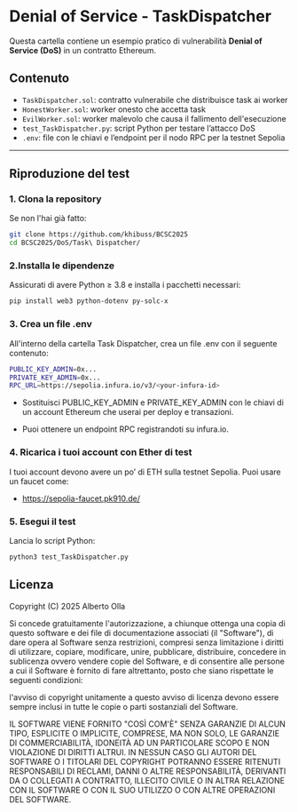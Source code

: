 # Denial of Service - TaskDispatcher

Questa cartella contiene un esempio pratico di vulnerabilità **Denial of Service (DoS)** in un contratto Ethereum.

## Contenuto

- `TaskDispatcher.sol`: contratto vulnerabile che distribuisce task ai worker
- `HonestWorker.sol`: worker onesto che accetta task
- `EvilWorker.sol`: worker malevolo che causa il fallimento dell'esecuzione
- `test_TaskDispatcher.py`: script Python per testare l’attacco DoS
- `.env`: file con le chiavi e l’endpoint per il nodo RPC per la testnet Sepolia

---

## Riproduzione del test

### 1. Clona la repository

Se non l'hai già fatto:

```bash
git clone https://github.com/khibuss/BCSC2025
cd BCSC2025/DoS/Task\ Dispatcher/
```

### 2.Installa le dipendenze

Assicurati di avere Python ≥ 3.8 e installa i pacchetti necessari:

```bash
pip install web3 python-dotenv py-solc-x
```

### 3. Crea un file .env

All'interno della cartella Task Dispatcher, crea un file .env con il seguente contenuto:

```bash
PUBLIC_KEY_ADMIN=0x...
PRIVATE_KEY_ADMIN=0x...
RPC_URL=https://sepolia.infura.io/v3/<your-infura-id>
```
- Sostituisci PUBLIC_KEY_ADMIN e PRIVATE_KEY_ADMIN con le chiavi di un account Ethereum che userai per deploy e transazioni.

- Puoi ottenere un endpoint RPC registrandoti su infura.io.

### 4. Ricarica i tuoi account con Ether di test

I tuoi account devono avere un po’ di ETH sulla testnet Sepolia. Puoi usare un faucet come:

- https://sepolia-faucet.pk910.de/

### 5. Esegui il test

Lancia lo script Python:

```bash
python3 test_TaskDispatcher.py
```

## Licenza

Copyright (C) 2025 Alberto Olla

Si concede gratuitamente l'autorizzazione, a chiunque ottenga una copia di questo software e dei file di documentazione associati (il "Software"), di dare opera al Software senza restrizioni, compresi senza limitazione i diritti di utilizzare, copiare, modificare, unire, pubblicare, distribuire, concedere in sublicenza ovvero vendere copie del Software, e di consentire alle persone a cui il Software è fornito di fare altrettanto, posto che siano rispettate le seguenti condizioni:

l'avviso di copyright unitamente a questo avviso di licenza devono essere sempre inclusi in tutte le copie o parti sostanziali del Software.

IL SOFTWARE VIENE FORNITO "COSÌ COM'È" SENZA GARANZIE DI ALCUN TIPO, ESPLICITE O IMPLICITE, COMPRESE, MA NON SOLO, LE GARANZIE DI COMMERCIABILITÀ, IDONEITÀ AD UN PARTICOLARE SCOPO E NON VIOLAZIONE DI DIRITTI ALTRUI. IN NESSUN CASO GLI AUTORI DEL SOFTWARE O I TITOLARI DEL COPYRIGHT POTRANNO ESSERE RITENUTI RESPONSABILI DI RECLAMI, DANNI O ALTRE RESPONSABILITÀ, DERIVANTI DA O COLLEGATI A CONTRATTO, ILLECITO CIVILE O IN ALTRA RELAZIONE CON IL SOFTWARE O CON IL SUO UTILIZZO O CON ALTRE OPERAZIONI DEL SOFTWARE.